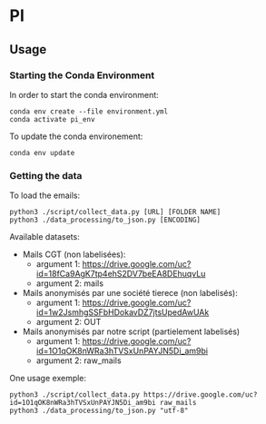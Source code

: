 # PI

## Usage

### Starting the Conda Environment

In order to start the conda environment: 

```
conda env create --file environment.yml
conda activate pi_env
```

To update the conda environement:

```
conda env update
```

### Getting the data

To load the emails:

```{python}
python3 ./script/collect_data.py [URL] [FOLDER NAME]
python3 ./data_processing/to_json.py [ENCODING]
``` 

Available datasets:

- Mails CGT (non labelisées): 
	- argument 1: https://drive.google.com/uc?id=18fCa9AgK7tp4ehS2DV7beEA8DEhuqvLu
	- argument 2: mails
- Mails anonymisés par une société tierece (non labelisés): 
	- argument 1: https://drive.google.com/uc?id=1w2JsmhgSSFbHDokavDZ7jtsUpedAwUAk
	- argument 2: OUT
- Mails anonymisés par notre script (partielement labelisés)
	- argument 1: https://drive.google.com/uc?id=1O1qOK8nWRa3hTVSxUnPAYJN5Di_am9bi
	- argument 2: raw_mails

One usage exemple:

```{python}
python3 ./script/collect_data.py https://drive.google.com/uc?id=1O1qOK8nWRa3hTVSxUnPAYJN5Di_am9bi raw_mails
python3 ./data_processing/to_json.py "utf-8"
```
